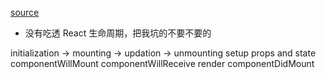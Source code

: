 [source](https://juejin.cn/post/6844904021233238024)

- 没有吃透 React 生命周期，把我坑的不要不要的

initialization ->       mounting ->        updation ->     unmounting
setup props and state   componentWillMount  componentWillReceive
                        render
                        componentDidMount